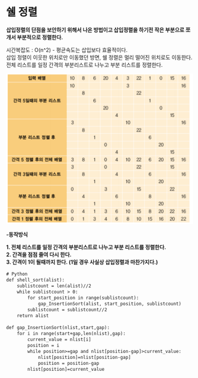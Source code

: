# 쉘 정렬

**삽입정렬의 단점을 보안하기 위해서 나온 방법이고 삽입정렬을 하기전 작은 부분으로 쪼개서 부분적으로 정렬한다.**

시간복잡도 : O\(n^2\) -  평균속도는 삽입보다 효율적이다.  
삽입 정렬이 이웃한 위치로만 이동했던 방면, 쉘 정렬은 멀리 떨어진 위치로도 이동한다.  
전체 리스트를 일정 간격의 부분리스트로 나누고 부분 리스트를 정렬한다.

![](../../.gitbook/assets/2018-06-24-5.49.35.png)

**-동작방식**

**1. 전체 리스트를 일정 간격의 부분리스트로 나누고 부분 리스트를 정렬한다.  
2. 간격을 점점 줄여 다시 한다.  
3. 간격이 1이 될때까지 한다. \(1일 경우 사실상 삽입정렬과 마찬가지다.\)**



```text
# Python
def shell_sort(alist):
    sublistcount = len(alist)//2
    while sublistcount > 0:
        for start_position in range(sublistcount):
            gap_InsertionSort(alist, start_position, sublistcount)
        sublistcount = sublistcount//2
    return alist

def gap_InsertionSort(nlist,start,gap):
    for i in range(start+gap,len(nlist),gap):
        current_value = nlist[i]
        position = i
        while position>=gap and nlist[position-gap]>current_value:
            nlist[position]=nlist[position-gap]
            position = position-gap
        nlist[position]=current_value
```



